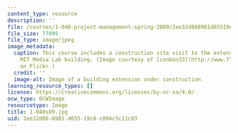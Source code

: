 ```yaml
---
content_type: resource
description: ''
file: /courses/1-040-project-management-spring-2009/2ee32d068981d65519c8c094c5c11c03_1-040s09.jpg
file_size: 77095
file_type: image/jpeg
image_metadata:
  caption: This course includes a construction site visit to the extension of the
    MIT Media Lab building. (Image courtesy of [conbon33](http://www.flickr.com/photos/conbon/3053158490/)
    on Flickr.)
  credit: ''
  image-alt: Image of a building extension under construction.
learning_resource_types: []
license: https://creativecommons.org/licenses/by-nc-sa/4.0/
ocw_type: OCWImage
resourcetype: Image
title: 1-040s09.jpg
uid: 2ee32d06-8981-d655-19c8-c094c5c11c03
---
```

